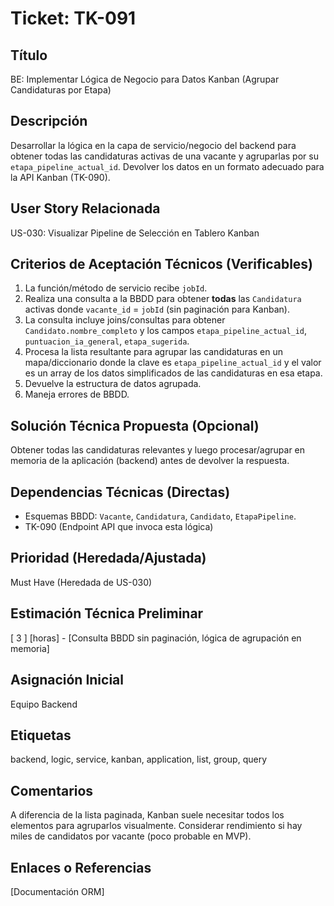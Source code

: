 # Ticket: TK-091

## Título
BE: Implementar Lógica de Negocio para Datos Kanban (Agrupar Candidaturas por Etapa)

## Descripción
Desarrollar la lógica en la capa de servicio/negocio del backend para obtener todas las candidaturas activas de una vacante y agruparlas por su `etapa_pipeline_actual_id`. Devolver los datos en un formato adecuado para la API Kanban (TK-090).

## User Story Relacionada
US-030: Visualizar Pipeline de Selección en Tablero Kanban

## Criterios de Aceptación Técnicos (Verificables)
1.  La función/método de servicio recibe `jobId`.
2.  Realiza una consulta a la BBDD para obtener **todas** las `Candidatura` activas donde `vacante_id` = `jobId` (sin paginación para Kanban).
3.  La consulta incluye joins/consultas para obtener `Candidato.nombre_completo` y los campos `etapa_pipeline_actual_id`, `puntuacion_ia_general`, `etapa_sugerida`.
4.  Procesa la lista resultante para agrupar las candidaturas en un mapa/diccionario donde la clave es `etapa_pipeline_actual_id` y el valor es un array de los datos simplificados de las candidaturas en esa etapa.
5.  Devuelve la estructura de datos agrupada.
6.  Maneja errores de BBDD.

## Solución Técnica Propuesta (Opcional)
Obtener todas las candidaturas relevantes y luego procesar/agrupar en memoria de la aplicación (backend) antes de devolver la respuesta.

## Dependencias Técnicas (Directas)
* Esquemas BBDD: `Vacante`, `Candidatura`, `Candidato`, `EtapaPipeline`.
* TK-090 (Endpoint API que invoca esta lógica)

## Prioridad (Heredada/Ajustada)
Must Have (Heredada de US-030)

## Estimación Técnica Preliminar
[ 3 ] [horas] - [Consulta BBDD sin paginación, lógica de agrupación en memoria]

## Asignación Inicial
Equipo Backend

## Etiquetas
backend, logic, service, kanban, application, list, group, query

## Comentarios
A diferencia de la lista paginada, Kanban suele necesitar todos los elementos para agruparlos visualmente. Considerar rendimiento si hay miles de candidatos por vacante (poco probable en MVP).

## Enlaces o Referencias
[Documentación ORM]